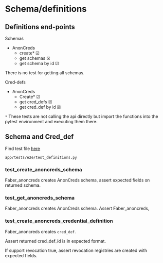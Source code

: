 # Schema/definitions

## Definitions end-points

Schemas

- AnonCreds
  - create* &#x2611;
  - get schemas &#x2612;
  - get schema by id &#x2611;

There is no test for getting all schemas.

Cred-defs

- AnonCreds
  - Create* &#x2611;
  - get cred_defs &#x2612;
  - get cred_def by id &#x2612;

`*` These tests are not calling the api directly but import the functions into the pytest environment and executing them
there.

## Schema and Cred_def

Find test file [here](/app/tests/e2e/test_definitions.py)

`app/tests/e2e/test_definitions.py`

### test_create_anoncreds_schema

Faber_anoncreds creates AnonCreds schema, assert expected fields on returned schema.

### test_get_anoncreds_schema

Faber_anoncreds creates AnonCreds schema. Assert Faber_anoncreds,

### test_create_anoncreds_credential_definition

Faber_anoncreds creates `cred_def`.

Assert returned cred_def_id is in expected format.

If support revocation true, assert revocation registries are created with expected fields.
